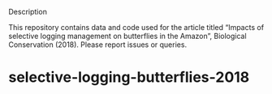 Description

This repository contains data and code used for the article titled “Impacts of selective logging management on butterflies in the Amazon”, Biological Conservation (2018). Please report issues or queries.

# selective-logging-butterflies-2018
